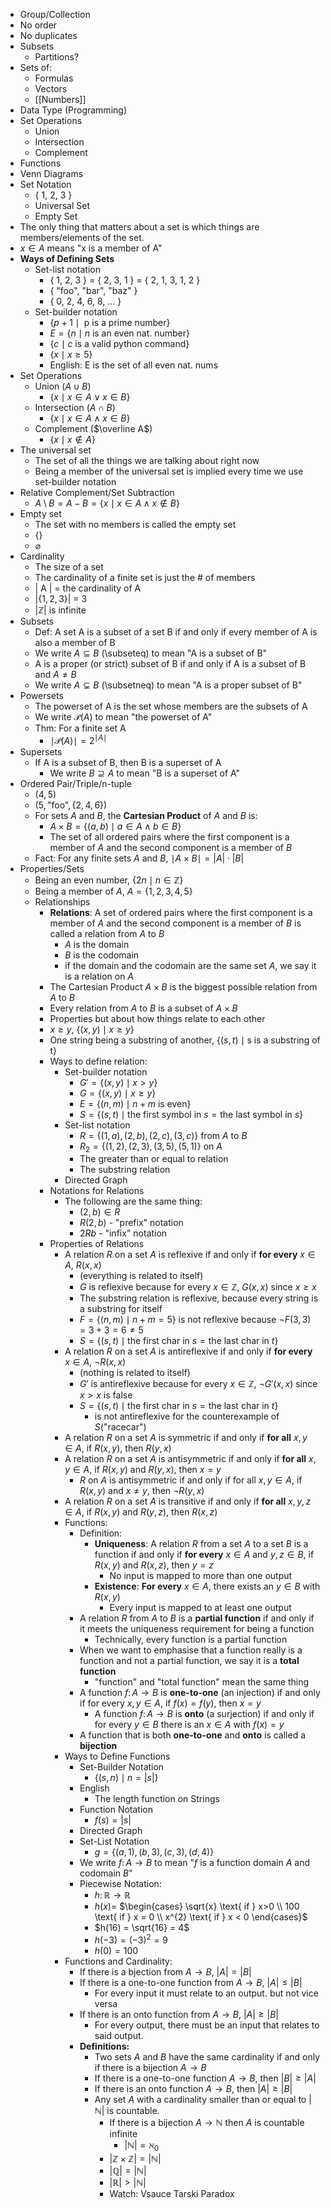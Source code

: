 - Group/Collection
- No order
- No duplicates
- Subsets
	- Partitions?
- Sets of:
	- Formulas
	- Vectors
	- [[Numbers]]
- Data Type (Programming)
- Set Operations
	- Union
	- Intersection
	- Complement
- Functions
- Venn Diagrams
- Set Notation
	- { 1, 2, 3 }
	- Universal Set
	- Empty Set
- The only thing that matters about a set is which things are members/elements of the set.
- $x \in A$ means "x is a member of A"
- **Ways of Defining Sets**
	- Set-list notation
		- { 1, 2, 3 } = { 2, 3, 1 } = { 2, 1, 3, 1, 2 }
		- { "foo", "bar", "baz" }
		- { 0, 2, 4, 6, 8, ... }
	- Set-builder notation
		- $\{p + 1 \mid \text{ p is a prime number}\}$
		- $E = \{n \mid n \text{ is an even nat. number}\}$
		- $\{c \mid c \text{ is a valid python command}\}$
		- $\{x \mid x \ge 5\}$
		- English: E is the set of all even nat. nums
- Set Operations
	- Union ($A \cup B$)
		- $\{x \mid x \in A \lor x \in B\}$
	- Intersection ($A \cap B$)
		- $\{x \mid x \in A \land x \in B\}$
	- Complement ($\overline A$)
		- $\{x \mid x \notin A\}$
- The universal set
	- The set of all the things we are talking about right now
	- Being a member of the universal set is implied every time we use set-builder notation
- Relative Complement/Set Subtraction
	- $A \setminus B = A - B = \{ x \mid x \in A \land x \notin B \}$
- Empty set
	- The set with no members is called the empty set
	- $\{\}$
	- $\varnothing$
- Cardinality
	- The size of a set
	- The cardinality of a finite set is just the # of members
	- | A | = the cardinality of A
	- |$\{1,2,3\}$| = 3
	- |$\mathbb{Z}$| is infinite
- Subsets
	- Def: A set A is a subset of a set B if and only if every member of A is also a member of B
	- We write $A \subseteq B$ (\\subseteq) to mean "A is a subset of B"
	- A is a proper (or strict) subset of B if and only if A is a subset of B and $A \neq B$
	- We write $A \subsetneq B$ (\\subsetneq) to mean "A is a proper subset of B"
- Powersets
	- The powerset of A is the set whose members are the subsets of A
	- We write $\mathcal{P} (A)$ to mean "the powerset of A"
	- Thm: For a finite set A
		- $\mid \mathcal{P} (A) \mid = 2^{\mid A \mid}$
- Supersets
	- If A is a subset of B, then B is a superset of A
		- We write $B \supseteq A$ to mean "B is a superset of A"
- Ordered Pair/Triple/n-tuple
	- $(4, 5)$
	- $(5, \text{"foo"}, \{2,4,6\})$
	- For sets $A$ and $B$, the **Cartesian Product** of $A$ and $B$ is:
		- $A \times B = \{(a,b) \mid a \in A \land b \in B\}$
		- The set of all ordered pairs where the first component is a member of $A$ and the second component is a member of $B$
	- Fact: For any finite sets $A$ and $B$, $\mid A \times B \mid = |A| \cdot |B|$
- Properties/Sets
	- Being an even number, $\{2n \mid n \in \mathbb{Z}\}$
	- Being a member of $A$, $A = \{1,2,3,4,5\}$
	- Relationships
		- **Relations**: A set of ordered pairs where the first component is a member of $A$ and the second component is a member of $B$ is called a relation from $A$ to $B$
			- $A$ is the domain
			- $B$ is the codomain
			- if the domain and the codomain are the same set $A$, we say it is a relation on $A$
		- The Cartesian Product $A \times B$ is the biggest possible relation from $A$ to $B$
		- Every relation from $A$ to $B$ is a subset of $A \times B$
		- Properties but about how things relate to each other
		- $x \geq y$, $\{(x,y) \mid x \geq y\}$
		- One string being a substring of another, $\{(s,t) \mid \text{s is a substring of t}\}$
		- Ways to define relation:
			- Set-builder notation
				- $G' = \{(x,y) \mid x > y\}$
				- $G = \{(x,y) \mid x \geq y\}$
				- $E = \{(n, m) \mid n + m \text{ is even}\}$
				- $S = \{(s,t) \mid \text{the first symbol in } s = \text{the last symbol in } s\}$
			- Set-list notation
				- $R = \{(1,a), (2,b), (2,c), (3,c)\} \text{ from } A \text{ to } B$
				- $R_2 = \{(1,2),(2,3),(3,5),(5,1)\} \text{ on } A$
				- The greater than or equal to relation
				- The substring relation
			- Directed Graph
		- Notations for Relations
			- The following are the same thing:
				- $(2,b) \in R$
				- $R(2,b)$ - "prefix" notation
				- $2Rb$ - "infix" notation
		- Properties of Relations
			- A relation $R$ on a set $A$ is reflexive if and only if **for every** $x \in A$, $R(x, x)$
				- (everything is related to itself)
				- $G$ is reflexive because for every $x \in \mathbb{Z}$, $G(x,x)$ since $x \geq x$
				- The substring relation is reflexive, because every string is a substring for itself
				- $F = \{(n,m) \mid n+m=5\}$ is not reflexive because $\neg F(3, 3) = 3+3 = 6 \neq 5$
				- $S = \{(s, t) \mid \text{the first char in } s = \text{the last char in } t\}$
			- A relation $R$ on a set $A$ is antireflexive if and only if **for every** $x \in A$, $\neg R(x,x)$
				- (nothing is related to itself)
				- $G'$ is antireflexive because for every $x \in \mathbb{Z}$, $\neg G'(x,x)$ since $x > x$ is false
				- $S = \{(s, t) \mid \text{the first char in } s = \text{the last char in } t\}$
					- is not antireflexive for the counterexample of $S(\text{"racecar"})$
			- A relation $R$ on a set $A$ is symmetric if and only if **for all** $x,y \in A$, if $R(x,y)$, then $R(y,x)$
			- A relation $R$ on a set $A$ is antisymmetric if and only if **for all** $x,y \in A$, if $R(x,y)$ and $R(y,x)$, then $x = y$
				- $R$ on $A$ is antisymmetric if and only if for all $x,y \in A$, if $R(x,y)$ and $x \neq y$, then $\neg R(y,x)$
			- A relation $R$ on a set $A$ is transitive if and only if **for all** $x,y,z \in A$, if $R(x,y)$ and $R(y,z)$, then $R(x,z)$
			- Functions:
				- Definition:
					- **Uniqueness**: A relation $R$ from a set $A$ to a set $B$ is a function if and only if **for every** $x \in A$ and $y,z \in B$, if $R(x,y)$ and $R(x,z)$, then $y = z$
						- No input is mapped to more than one output
					- **Existence**: **For every** $x \in A$, there exists an $y \in B$ with $R(x,y)$
						- Every input is mapped to at least one output
				- A relation $R$ from $A$ to $B$ is a **partial function** if and only if it meets the uniqueness requirement for being a function
					- Technically, every function is a partial function
				- When we want to emphasise that a function really is a function and not a partial function, we say it is a **total function**
					- "function" and "total function" mean the same thing
				- A function $f \colon A \rightarrow B$ is **one-to-one** (an injection) if and only if for every $x,y \in A$, if $f(x) = f(y)$, then $x=y$
					- A function $f \colon A \rightarrow B$ is **onto** (a surjection) if and only if for every $y \in B$ there is an $x \in A$ with $f(x) = y$
				- A function that is both **one-to-one** and **onto** is called a **bijection**
			- Ways to Define Functions
				- Set-Builder Notation
					- $\{(s,n) \mid n = |s|\}$
				- English
					- The length function on Strings
				- Function Notation
					- $f(s) = |s|$
				- Directed Graph
				- Set-List Notation
					- $g = \{(a,1),(b,3),(c,3),(d,4)\}$
				- We write $f \colon A \rightarrow B$ to mean "$f$ is a function domain $A$ and codomain $B$"
				- Piecewise Notation:
					- $h \colon \mathbb{R} \rightarrow \mathbb{R}$
					- $h(x) =$ $\begin{cases} \sqrt{x} \text{ if } x>0 \\ 100 \text{ if } x = 0 \\ x^{2} \text{ if } x < 0 \end{cases}$
					- $h(16) = \sqrt{16} = 4$
					- $h(-3) = (-3)^2 = 9$
					- $h(0) = 100$
			- Functions and Cardinality:
				- If there is a bjection from $A \rightarrow B$, $|A| = |B|$
				- If there is a one-to-one function from $A \rightarrow B$, $|A| \leq |B|$
					- For every input it must relate to an output. but not vice versa
				- If there is an onto function from $A \rightarrow B$, $|A| \geq |B|$
					- For every output, there must be an input that relates to said output.
				- **Definitions:**
					- Two sets $A$ and $B$ have the same cardinality if and only if there is a bijection $A \rightarrow B$
					- If there is a one-to-one function $A \rightarrow B$, then $|B| \geq |A|$
					- If there is an onto function $A \rightarrow B$, then $|A| \geq |B|$
					- Any set $A$ with a cardinality smaller than or equal to $|\mathbb{N}|$ is countable.
						- If there is a bijection $A \rightarrow \mathbb{N}$ then $A$ is countable infinite
							- $|\mathbb{N}| = \aleph_0$ 
						- $|\mathbb{Z} \times \mathbb{Z}| = |\mathbb{N}|$
						- $|\mathbb{Q}| = |\mathbb{N}|$
						- $|\mathbb{R}| > |\mathbb{N}|$
						- Watch: Vsauce Tarski Paradox